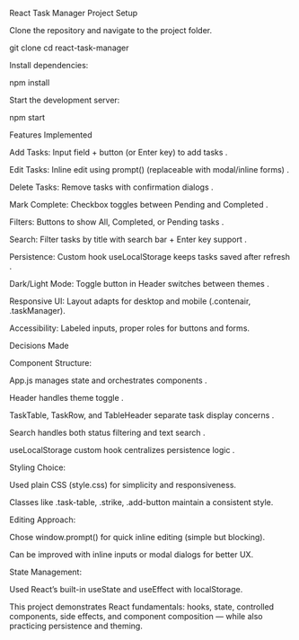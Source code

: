 
 React Task Manager
 Project Setup

Clone the repository and navigate to the project folder.

git clone <repo-url>
cd react-task-manager


Install dependencies:

npm install


Start the development server:

npm start


 Features Implemented

Add Tasks: Input field + button (or Enter key) to add tasks
.

Edit Tasks: Inline edit using prompt() (replaceable with modal/inline forms)
.

Delete Tasks: Remove tasks with confirmation dialogs
.

Mark Complete: Checkbox toggles between Pending and Completed
.

Filters: Buttons to show All, Completed, or Pending tasks
.

Search: Filter tasks by title with search bar + Enter key support
.

Persistence: Custom hook useLocalStorage keeps tasks saved after refresh
.

Dark/Light Mode: Toggle button in Header switches between themes
.

Responsive UI: Layout adapts for desktop and mobile (.contenair, .taskManager).

Accessibility: Labeled inputs, proper roles for buttons and forms.

 Decisions Made

Component Structure:

App.js manages state and orchestrates components
.

Header handles theme toggle
.

TaskTable, TaskRow, and TableHeader separate task display concerns
.

Search handles both status filtering and text search
.

useLocalStorage custom hook centralizes persistence logic
.

Styling Choice:

Used plain CSS (style.css) for simplicity and responsiveness.

Classes like .task-table, .strike, .add-button maintain a consistent style.

Editing Approach:

Chose window.prompt() for quick inline editing (simple but blocking).

Can be improved with inline inputs or modal dialogs for better UX.

State Management:

Used React’s built-in useState and useEffect with localStorage.


 This project demonstrates React fundamentals: hooks, state, controlled components, side effects, and component composition — while also practicing persistence and theming.
